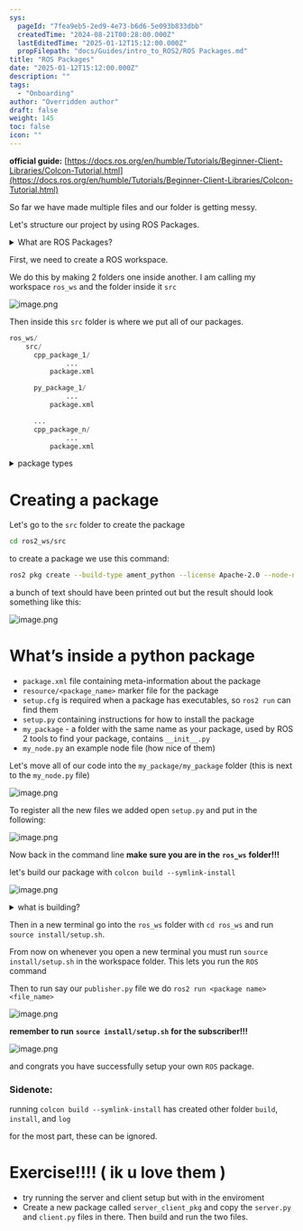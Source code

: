 ```yaml
---
sys:
  pageId: "7fea9eb5-2ed9-4e73-b6d6-5e093b833dbb"
  createdTime: "2024-08-21T00:28:00.000Z"
  lastEditedTime: "2025-01-12T15:12:00.000Z"
  propFilepath: "docs/Guides/intro_to_ROS2/ROS Packages.md"
title: "ROS Packages"
date: "2025-01-12T15:12:00.000Z"
description: ""
tags:
  - "Onboarding"
author: "Overridden author"
draft: false
weight: 145
toc: false
icon: ""
---
```


**official guide:** [https://docs.ros.org/en/humble/Tutorials/Beginner-Client-Libraries/Colcon-Tutorial.html](https://docs.ros.org/en/humble/Tutorials/Beginner-Client-Libraries/Colcon-Tutorial.html)

So far we have made multiple files and our folder is getting messy.

Let's structure our project by using ROS Packages.

<details>

<summary>What are ROS Packages?</summary>

ROS Packages are, as the name implies, packages of code that are highly sharable between ROS developers.

They consist of a folder, `package.xml` file, and source code

```python
      cpp_package_1/
		      ... imagine much code files here ..
          package.xml
```

</details>

First, we need to create a ROS workspace.

We do this by making 2 folders one inside another. I am calling my workspace `ros_ws` and the folder inside it `src`

![image.png](https://prod-files-secure.s3.us-west-2.amazonaws.com/d518164a-d88e-44d1-a4ee-3adb3bd8bce0/70706947-fd18-4537-a67b-e12946812d31/image.png?X-Amz-Algorithm=AWS4-HMAC-SHA256&X-Amz-Content-Sha256=UNSIGNED-PAYLOAD&X-Amz-Credential=ASIAZI2LB466VJWEAKVH%2F20250505%2Fus-west-2%2Fs3%2Faws4_request&X-Amz-Date=20250505T170744Z&X-Amz-Expires=3600&X-Amz-Security-Token=IQoJb3JpZ2luX2VjEIn%2F%2F%2F%2F%2F%2F%2F%2F%2F%2FwEaCXVzLXdlc3QtMiJGMEQCIHx5GNCR7%2FR6RwGzg8FGDZnFSNkH%2Ftx73qabV3llxnKjAiAz%2FbvB7Ngb3dy4B984U3ZNKmK2%2Fy1hlQ1sh0Xzlc4ECCr%2FAwgxEAAaDDYzNzQyMzE4MzgwNSIM8ATv3bQxgRM3B6rtKtwD68iWcP%2FgNCpz6eK6xTF9KglNpTNAEFZn22U%2BVfJVJeefZPZnPr%2BibiN4OiXW9%2FDL%2FSt4LyHGVypKoTY3TxUqZJxK7YeCM2ZpRj9PxtaMI4cEHjtQKom9gCprxBTCeqL6yO3yAEjqjm2Z47g773fSV%2FY9DDeH4mWoZo7N20ieUq%2B6BmxiNVpOTLDXbxxgl3hg0rqqopEKruDLynGn4BBqHg%2BXlwXekaj8gJed0dBfV9Cli0q063g%2Fe7zLg6Ii4InuidrPU4MN24LGmc4zlMP7l4mVftdXRvLmLwQepANp6qFeHFol8hQfVCKZk%2BZ4AeB4gFdKr1I2IIQN5SRpBFckyhFt5LzGJX6rH6YXjR9BbSaxVQaUqjcMQtTHFIDnKJc6lpXAVQTWjqZUrIABLDWUW2Yf2zuMLx9z8m2SdcCDy7g6e%2FStmYMRDYsSqp2F5lUmQrgvraenxxf%2Bi%2BnuH8dJzYZkt71wOLFqNCWVAzBosy4jEHk7t12EgasQ5bmmL9W03MMvjPnAOr0SU0LpCKTnYq990bfTq4DEmUZh8T3sj2%2F4hffWgwRm0xZEa1V5Txa4gPGF2kNBOfzzKSompXlxgksRQKKCBYMFbLhlYb%2BpDjR7OaVJpY8deSSnJHww5cnjwAY6pgF4Dd9a18PutOPsj3DSwX1a1WiVpmaq4AfGk1EgAMR0g06oOcmFQtAeI4719MnSOKqnfOdZxf50tBI5hpI7ZVOtdktsAbxpAR2M4DVYJtRmteEOg08gjzlBgNMxcanjvyvK5L0gSxCvwnPQ4S7VTj7seqYj1KiKrnvJIqtBo8xIu5MztxbZZxdzL4StmleMtDRHIgGDKwuehaYkOOYa1%2BP0QZn6dOVF&X-Amz-Signature=28c543ad15a0b985a40389f671597465a714a1555837a40a65c7d4405c306606&X-Amz-SignedHeaders=host&x-id=GetObject)

Then inside this `src` folder is where we put all of our packages.

```python
ros_ws/
    src/
      cpp_package_1/
		      ...
          package.xml

      py_package_1/
		      ...
          package.xml

      ...
      cpp_package_n/
		      ...
          package.xml

```

<details>

<summary>package types</summary>

packages can be either `C++` or python.

the intern file structure is different for each but for this guide we will stick to creating python packages

</details>

# Creating a package

Let's go to the `src` folder to create the package

```bash
cd ros2_ws/src
```

to create a package we use this command:

```bash
ros2 pkg create --build-type ament_python --license Apache-2.0 --node-name my_node my_package
```

a bunch of text should have been printed out but the result should look something like this:

![image.png](https://prod-files-secure.s3.us-west-2.amazonaws.com/d518164a-d88e-44d1-a4ee-3adb3bd8bce0/e6cf1e3f-8512-4a3e-b131-079f800bf3e8/image.png?X-Amz-Algorithm=AWS4-HMAC-SHA256&X-Amz-Content-Sha256=UNSIGNED-PAYLOAD&X-Amz-Credential=ASIAZI2LB466VJWEAKVH%2F20250505%2Fus-west-2%2Fs3%2Faws4_request&X-Amz-Date=20250505T170744Z&X-Amz-Expires=3600&X-Amz-Security-Token=IQoJb3JpZ2luX2VjEIn%2F%2F%2F%2F%2F%2F%2F%2F%2F%2FwEaCXVzLXdlc3QtMiJGMEQCIHx5GNCR7%2FR6RwGzg8FGDZnFSNkH%2Ftx73qabV3llxnKjAiAz%2FbvB7Ngb3dy4B984U3ZNKmK2%2Fy1hlQ1sh0Xzlc4ECCr%2FAwgxEAAaDDYzNzQyMzE4MzgwNSIM8ATv3bQxgRM3B6rtKtwD68iWcP%2FgNCpz6eK6xTF9KglNpTNAEFZn22U%2BVfJVJeefZPZnPr%2BibiN4OiXW9%2FDL%2FSt4LyHGVypKoTY3TxUqZJxK7YeCM2ZpRj9PxtaMI4cEHjtQKom9gCprxBTCeqL6yO3yAEjqjm2Z47g773fSV%2FY9DDeH4mWoZo7N20ieUq%2B6BmxiNVpOTLDXbxxgl3hg0rqqopEKruDLynGn4BBqHg%2BXlwXekaj8gJed0dBfV9Cli0q063g%2Fe7zLg6Ii4InuidrPU4MN24LGmc4zlMP7l4mVftdXRvLmLwQepANp6qFeHFol8hQfVCKZk%2BZ4AeB4gFdKr1I2IIQN5SRpBFckyhFt5LzGJX6rH6YXjR9BbSaxVQaUqjcMQtTHFIDnKJc6lpXAVQTWjqZUrIABLDWUW2Yf2zuMLx9z8m2SdcCDy7g6e%2FStmYMRDYsSqp2F5lUmQrgvraenxxf%2Bi%2BnuH8dJzYZkt71wOLFqNCWVAzBosy4jEHk7t12EgasQ5bmmL9W03MMvjPnAOr0SU0LpCKTnYq990bfTq4DEmUZh8T3sj2%2F4hffWgwRm0xZEa1V5Txa4gPGF2kNBOfzzKSompXlxgksRQKKCBYMFbLhlYb%2BpDjR7OaVJpY8deSSnJHww5cnjwAY6pgF4Dd9a18PutOPsj3DSwX1a1WiVpmaq4AfGk1EgAMR0g06oOcmFQtAeI4719MnSOKqnfOdZxf50tBI5hpI7ZVOtdktsAbxpAR2M4DVYJtRmteEOg08gjzlBgNMxcanjvyvK5L0gSxCvwnPQ4S7VTj7seqYj1KiKrnvJIqtBo8xIu5MztxbZZxdzL4StmleMtDRHIgGDKwuehaYkOOYa1%2BP0QZn6dOVF&X-Amz-Signature=8dcda6609848afa6216095cf91419ca3fdfb609eb3a769ea41b8d39b6ec0fb50&X-Amz-SignedHeaders=host&x-id=GetObject)

# What’s inside a python package

- `package.xml` file containing meta-information about the package
- `resource/<package_name>` marker file for the package
- `setup.cfg` is required when a package has executables, so `ros2 run` can find them
- `setup.py` containing instructions for how to install the package
- `my_package` - a folder with the same name as your package, used by ROS 2 tools to find your package, contains `__init__.py`
- `my_node.py` an example node file (how nice of them)

Let's move all of our code into the `my_package/my_package` folder (this is next to the `my_node.py` file)

![image.png](https://prod-files-secure.s3.us-west-2.amazonaws.com/d518164a-d88e-44d1-a4ee-3adb3bd8bce0/9ce58f11-0da9-4d3e-b86d-506a9685d378/image.png?X-Amz-Algorithm=AWS4-HMAC-SHA256&X-Amz-Content-Sha256=UNSIGNED-PAYLOAD&X-Amz-Credential=ASIAZI2LB466VJWEAKVH%2F20250505%2Fus-west-2%2Fs3%2Faws4_request&X-Amz-Date=20250505T170744Z&X-Amz-Expires=3600&X-Amz-Security-Token=IQoJb3JpZ2luX2VjEIn%2F%2F%2F%2F%2F%2F%2F%2F%2F%2FwEaCXVzLXdlc3QtMiJGMEQCIHx5GNCR7%2FR6RwGzg8FGDZnFSNkH%2Ftx73qabV3llxnKjAiAz%2FbvB7Ngb3dy4B984U3ZNKmK2%2Fy1hlQ1sh0Xzlc4ECCr%2FAwgxEAAaDDYzNzQyMzE4MzgwNSIM8ATv3bQxgRM3B6rtKtwD68iWcP%2FgNCpz6eK6xTF9KglNpTNAEFZn22U%2BVfJVJeefZPZnPr%2BibiN4OiXW9%2FDL%2FSt4LyHGVypKoTY3TxUqZJxK7YeCM2ZpRj9PxtaMI4cEHjtQKom9gCprxBTCeqL6yO3yAEjqjm2Z47g773fSV%2FY9DDeH4mWoZo7N20ieUq%2B6BmxiNVpOTLDXbxxgl3hg0rqqopEKruDLynGn4BBqHg%2BXlwXekaj8gJed0dBfV9Cli0q063g%2Fe7zLg6Ii4InuidrPU4MN24LGmc4zlMP7l4mVftdXRvLmLwQepANp6qFeHFol8hQfVCKZk%2BZ4AeB4gFdKr1I2IIQN5SRpBFckyhFt5LzGJX6rH6YXjR9BbSaxVQaUqjcMQtTHFIDnKJc6lpXAVQTWjqZUrIABLDWUW2Yf2zuMLx9z8m2SdcCDy7g6e%2FStmYMRDYsSqp2F5lUmQrgvraenxxf%2Bi%2BnuH8dJzYZkt71wOLFqNCWVAzBosy4jEHk7t12EgasQ5bmmL9W03MMvjPnAOr0SU0LpCKTnYq990bfTq4DEmUZh8T3sj2%2F4hffWgwRm0xZEa1V5Txa4gPGF2kNBOfzzKSompXlxgksRQKKCBYMFbLhlYb%2BpDjR7OaVJpY8deSSnJHww5cnjwAY6pgF4Dd9a18PutOPsj3DSwX1a1WiVpmaq4AfGk1EgAMR0g06oOcmFQtAeI4719MnSOKqnfOdZxf50tBI5hpI7ZVOtdktsAbxpAR2M4DVYJtRmteEOg08gjzlBgNMxcanjvyvK5L0gSxCvwnPQ4S7VTj7seqYj1KiKrnvJIqtBo8xIu5MztxbZZxdzL4StmleMtDRHIgGDKwuehaYkOOYa1%2BP0QZn6dOVF&X-Amz-Signature=42a4d4094c75f420d076202a7c3a926008921eda189286d5a17abc75c759d504&X-Amz-SignedHeaders=host&x-id=GetObject)

To register all the new files we added open `setup.py` and put in the following:

![image.png](https://prod-files-secure.s3.us-west-2.amazonaws.com/d518164a-d88e-44d1-a4ee-3adb3bd8bce0/1cd7c262-4cae-4496-9d75-c178537d24a2/image.png?X-Amz-Algorithm=AWS4-HMAC-SHA256&X-Amz-Content-Sha256=UNSIGNED-PAYLOAD&X-Amz-Credential=ASIAZI2LB466VJWEAKVH%2F20250505%2Fus-west-2%2Fs3%2Faws4_request&X-Amz-Date=20250505T170744Z&X-Amz-Expires=3600&X-Amz-Security-Token=IQoJb3JpZ2luX2VjEIn%2F%2F%2F%2F%2F%2F%2F%2F%2F%2FwEaCXVzLXdlc3QtMiJGMEQCIHx5GNCR7%2FR6RwGzg8FGDZnFSNkH%2Ftx73qabV3llxnKjAiAz%2FbvB7Ngb3dy4B984U3ZNKmK2%2Fy1hlQ1sh0Xzlc4ECCr%2FAwgxEAAaDDYzNzQyMzE4MzgwNSIM8ATv3bQxgRM3B6rtKtwD68iWcP%2FgNCpz6eK6xTF9KglNpTNAEFZn22U%2BVfJVJeefZPZnPr%2BibiN4OiXW9%2FDL%2FSt4LyHGVypKoTY3TxUqZJxK7YeCM2ZpRj9PxtaMI4cEHjtQKom9gCprxBTCeqL6yO3yAEjqjm2Z47g773fSV%2FY9DDeH4mWoZo7N20ieUq%2B6BmxiNVpOTLDXbxxgl3hg0rqqopEKruDLynGn4BBqHg%2BXlwXekaj8gJed0dBfV9Cli0q063g%2Fe7zLg6Ii4InuidrPU4MN24LGmc4zlMP7l4mVftdXRvLmLwQepANp6qFeHFol8hQfVCKZk%2BZ4AeB4gFdKr1I2IIQN5SRpBFckyhFt5LzGJX6rH6YXjR9BbSaxVQaUqjcMQtTHFIDnKJc6lpXAVQTWjqZUrIABLDWUW2Yf2zuMLx9z8m2SdcCDy7g6e%2FStmYMRDYsSqp2F5lUmQrgvraenxxf%2Bi%2BnuH8dJzYZkt71wOLFqNCWVAzBosy4jEHk7t12EgasQ5bmmL9W03MMvjPnAOr0SU0LpCKTnYq990bfTq4DEmUZh8T3sj2%2F4hffWgwRm0xZEa1V5Txa4gPGF2kNBOfzzKSompXlxgksRQKKCBYMFbLhlYb%2BpDjR7OaVJpY8deSSnJHww5cnjwAY6pgF4Dd9a18PutOPsj3DSwX1a1WiVpmaq4AfGk1EgAMR0g06oOcmFQtAeI4719MnSOKqnfOdZxf50tBI5hpI7ZVOtdktsAbxpAR2M4DVYJtRmteEOg08gjzlBgNMxcanjvyvK5L0gSxCvwnPQ4S7VTj7seqYj1KiKrnvJIqtBo8xIu5MztxbZZxdzL4StmleMtDRHIgGDKwuehaYkOOYa1%2BP0QZn6dOVF&X-Amz-Signature=12fcc89e8146a0104b81743cbf7cc3450d090a8585ce5c0ac4d102d589c93d44&X-Amz-SignedHeaders=host&x-id=GetObject)

Now back in the command line **make sure you are in the** **`ros_ws`** **folder!!!**

let's build our package with `colcon build --symlink-install`

![image.png](https://prod-files-secure.s3.us-west-2.amazonaws.com/d518164a-d88e-44d1-a4ee-3adb3bd8bce0/2f2a0d27-b173-48fd-b189-5f5c0ce65619/image.png?X-Amz-Algorithm=AWS4-HMAC-SHA256&X-Amz-Content-Sha256=UNSIGNED-PAYLOAD&X-Amz-Credential=ASIAZI2LB466VJWEAKVH%2F20250505%2Fus-west-2%2Fs3%2Faws4_request&X-Amz-Date=20250505T170744Z&X-Amz-Expires=3600&X-Amz-Security-Token=IQoJb3JpZ2luX2VjEIn%2F%2F%2F%2F%2F%2F%2F%2F%2F%2FwEaCXVzLXdlc3QtMiJGMEQCIHx5GNCR7%2FR6RwGzg8FGDZnFSNkH%2Ftx73qabV3llxnKjAiAz%2FbvB7Ngb3dy4B984U3ZNKmK2%2Fy1hlQ1sh0Xzlc4ECCr%2FAwgxEAAaDDYzNzQyMzE4MzgwNSIM8ATv3bQxgRM3B6rtKtwD68iWcP%2FgNCpz6eK6xTF9KglNpTNAEFZn22U%2BVfJVJeefZPZnPr%2BibiN4OiXW9%2FDL%2FSt4LyHGVypKoTY3TxUqZJxK7YeCM2ZpRj9PxtaMI4cEHjtQKom9gCprxBTCeqL6yO3yAEjqjm2Z47g773fSV%2FY9DDeH4mWoZo7N20ieUq%2B6BmxiNVpOTLDXbxxgl3hg0rqqopEKruDLynGn4BBqHg%2BXlwXekaj8gJed0dBfV9Cli0q063g%2Fe7zLg6Ii4InuidrPU4MN24LGmc4zlMP7l4mVftdXRvLmLwQepANp6qFeHFol8hQfVCKZk%2BZ4AeB4gFdKr1I2IIQN5SRpBFckyhFt5LzGJX6rH6YXjR9BbSaxVQaUqjcMQtTHFIDnKJc6lpXAVQTWjqZUrIABLDWUW2Yf2zuMLx9z8m2SdcCDy7g6e%2FStmYMRDYsSqp2F5lUmQrgvraenxxf%2Bi%2BnuH8dJzYZkt71wOLFqNCWVAzBosy4jEHk7t12EgasQ5bmmL9W03MMvjPnAOr0SU0LpCKTnYq990bfTq4DEmUZh8T3sj2%2F4hffWgwRm0xZEa1V5Txa4gPGF2kNBOfzzKSompXlxgksRQKKCBYMFbLhlYb%2BpDjR7OaVJpY8deSSnJHww5cnjwAY6pgF4Dd9a18PutOPsj3DSwX1a1WiVpmaq4AfGk1EgAMR0g06oOcmFQtAeI4719MnSOKqnfOdZxf50tBI5hpI7ZVOtdktsAbxpAR2M4DVYJtRmteEOg08gjzlBgNMxcanjvyvK5L0gSxCvwnPQ4S7VTj7seqYj1KiKrnvJIqtBo8xIu5MztxbZZxdzL4StmleMtDRHIgGDKwuehaYkOOYa1%2BP0QZn6dOVF&X-Amz-Signature=346396b8b99d97ccbd95182d63a6caceedfabbfabde9526b9faf1e7038bd8211&X-Amz-SignedHeaders=host&x-id=GetObject)

<details>

<summary>what is building?</summary>

if you are a CS major at Rose-Hulman you will learn the answer to this in CSSE132

but TLDR; is it combines all the code files into one program that can be run easily 

</details>

Then in a new terminal go into the `ros_ws` folder with `cd ros_ws` and run `source install/setup.sh`. 

From now on whenever you open a new terminal you must run `source install/setup.sh` in the workspace folder. This lets you run the `ROS` command

Then to run say our `publisher.py` file we do `ros2 run <package name> <file_name>`

![image.png](https://prod-files-secure.s3.us-west-2.amazonaws.com/d518164a-d88e-44d1-a4ee-3adb3bd8bce0/4f4b1219-3a44-4632-aa0a-ce3471699f59/image.png?X-Amz-Algorithm=AWS4-HMAC-SHA256&X-Amz-Content-Sha256=UNSIGNED-PAYLOAD&X-Amz-Credential=ASIAZI2LB466VJWEAKVH%2F20250505%2Fus-west-2%2Fs3%2Faws4_request&X-Amz-Date=20250505T170745Z&X-Amz-Expires=3600&X-Amz-Security-Token=IQoJb3JpZ2luX2VjEIn%2F%2F%2F%2F%2F%2F%2F%2F%2F%2FwEaCXVzLXdlc3QtMiJGMEQCIHx5GNCR7%2FR6RwGzg8FGDZnFSNkH%2Ftx73qabV3llxnKjAiAz%2FbvB7Ngb3dy4B984U3ZNKmK2%2Fy1hlQ1sh0Xzlc4ECCr%2FAwgxEAAaDDYzNzQyMzE4MzgwNSIM8ATv3bQxgRM3B6rtKtwD68iWcP%2FgNCpz6eK6xTF9KglNpTNAEFZn22U%2BVfJVJeefZPZnPr%2BibiN4OiXW9%2FDL%2FSt4LyHGVypKoTY3TxUqZJxK7YeCM2ZpRj9PxtaMI4cEHjtQKom9gCprxBTCeqL6yO3yAEjqjm2Z47g773fSV%2FY9DDeH4mWoZo7N20ieUq%2B6BmxiNVpOTLDXbxxgl3hg0rqqopEKruDLynGn4BBqHg%2BXlwXekaj8gJed0dBfV9Cli0q063g%2Fe7zLg6Ii4InuidrPU4MN24LGmc4zlMP7l4mVftdXRvLmLwQepANp6qFeHFol8hQfVCKZk%2BZ4AeB4gFdKr1I2IIQN5SRpBFckyhFt5LzGJX6rH6YXjR9BbSaxVQaUqjcMQtTHFIDnKJc6lpXAVQTWjqZUrIABLDWUW2Yf2zuMLx9z8m2SdcCDy7g6e%2FStmYMRDYsSqp2F5lUmQrgvraenxxf%2Bi%2BnuH8dJzYZkt71wOLFqNCWVAzBosy4jEHk7t12EgasQ5bmmL9W03MMvjPnAOr0SU0LpCKTnYq990bfTq4DEmUZh8T3sj2%2F4hffWgwRm0xZEa1V5Txa4gPGF2kNBOfzzKSompXlxgksRQKKCBYMFbLhlYb%2BpDjR7OaVJpY8deSSnJHww5cnjwAY6pgF4Dd9a18PutOPsj3DSwX1a1WiVpmaq4AfGk1EgAMR0g06oOcmFQtAeI4719MnSOKqnfOdZxf50tBI5hpI7ZVOtdktsAbxpAR2M4DVYJtRmteEOg08gjzlBgNMxcanjvyvK5L0gSxCvwnPQ4S7VTj7seqYj1KiKrnvJIqtBo8xIu5MztxbZZxdzL4StmleMtDRHIgGDKwuehaYkOOYa1%2BP0QZn6dOVF&X-Amz-Signature=0763f1104462954517ffbeff540a50624bc00941d591d2c6ad4b2ba30041a356&X-Amz-SignedHeaders=host&x-id=GetObject)

**remember to run** **`source install/setup.sh`** **for the subscriber!!!**

![image.png](https://prod-files-secure.s3.us-west-2.amazonaws.com/d518164a-d88e-44d1-a4ee-3adb3bd8bce0/02121119-dad4-49ec-8356-c956108b4243/image.png?X-Amz-Algorithm=AWS4-HMAC-SHA256&X-Amz-Content-Sha256=UNSIGNED-PAYLOAD&X-Amz-Credential=ASIAZI2LB466VJWEAKVH%2F20250505%2Fus-west-2%2Fs3%2Faws4_request&X-Amz-Date=20250505T170745Z&X-Amz-Expires=3600&X-Amz-Security-Token=IQoJb3JpZ2luX2VjEIn%2F%2F%2F%2F%2F%2F%2F%2F%2F%2FwEaCXVzLXdlc3QtMiJGMEQCIHx5GNCR7%2FR6RwGzg8FGDZnFSNkH%2Ftx73qabV3llxnKjAiAz%2FbvB7Ngb3dy4B984U3ZNKmK2%2Fy1hlQ1sh0Xzlc4ECCr%2FAwgxEAAaDDYzNzQyMzE4MzgwNSIM8ATv3bQxgRM3B6rtKtwD68iWcP%2FgNCpz6eK6xTF9KglNpTNAEFZn22U%2BVfJVJeefZPZnPr%2BibiN4OiXW9%2FDL%2FSt4LyHGVypKoTY3TxUqZJxK7YeCM2ZpRj9PxtaMI4cEHjtQKom9gCprxBTCeqL6yO3yAEjqjm2Z47g773fSV%2FY9DDeH4mWoZo7N20ieUq%2B6BmxiNVpOTLDXbxxgl3hg0rqqopEKruDLynGn4BBqHg%2BXlwXekaj8gJed0dBfV9Cli0q063g%2Fe7zLg6Ii4InuidrPU4MN24LGmc4zlMP7l4mVftdXRvLmLwQepANp6qFeHFol8hQfVCKZk%2BZ4AeB4gFdKr1I2IIQN5SRpBFckyhFt5LzGJX6rH6YXjR9BbSaxVQaUqjcMQtTHFIDnKJc6lpXAVQTWjqZUrIABLDWUW2Yf2zuMLx9z8m2SdcCDy7g6e%2FStmYMRDYsSqp2F5lUmQrgvraenxxf%2Bi%2BnuH8dJzYZkt71wOLFqNCWVAzBosy4jEHk7t12EgasQ5bmmL9W03MMvjPnAOr0SU0LpCKTnYq990bfTq4DEmUZh8T3sj2%2F4hffWgwRm0xZEa1V5Txa4gPGF2kNBOfzzKSompXlxgksRQKKCBYMFbLhlYb%2BpDjR7OaVJpY8deSSnJHww5cnjwAY6pgF4Dd9a18PutOPsj3DSwX1a1WiVpmaq4AfGk1EgAMR0g06oOcmFQtAeI4719MnSOKqnfOdZxf50tBI5hpI7ZVOtdktsAbxpAR2M4DVYJtRmteEOg08gjzlBgNMxcanjvyvK5L0gSxCvwnPQ4S7VTj7seqYj1KiKrnvJIqtBo8xIu5MztxbZZxdzL4StmleMtDRHIgGDKwuehaYkOOYa1%2BP0QZn6dOVF&X-Amz-Signature=c3e53d2772755179971c0adab79c278703b171d72317069c526db3cf376dd090&X-Amz-SignedHeaders=host&x-id=GetObject)

and congrats you have successfully setup your own `ROS` package.

### Sidenote:

running `colcon build --symlink-install` has created other folder `build`, `install`, and `log`

for the most part, these can be ignored.

# Exercise!!!! ( ik u love them )

- try running the server and client setup but with in the enviroment
- Create a new package called `server_client_pkg` and copy the `server.py` and `client.py` files in there. Then build and run the two files.
